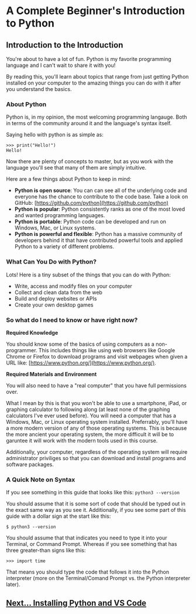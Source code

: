 # A Complete Beginner's Introduction to Python

## Introduction to the Introduction

You're about to have a lot of fun. Python is my favorite programming language and I can't wait to share it with you!

By reading this, you'll learn about topics that range from just getting Python installed on your computer to the amazing things you can do with it after you understand the basics.

### About Python

Python is, in my opinion, the most welcoming programming langauge. Both in terms of the community around it and the language's syntax itself. 

Saying hello with python is as simple as:

```
>>> print("Hello!")
Hello!
```

Now there are plenty of concepts to master, but as you work with the language you'll see that many of them are simply intuitive.

Here are a few things about Python to keep in mind:

- **Python is open source**: You can can see all of the underlying code and everyone has the chance to contribute to the code base. Take a look on GitHub: [https://github.com/python](https://github.com/python)
- **Python is popular**: Python consistently ranks as one of the most loved and wanted programming languages.
- **Python is portable**: Python code can be developed and run on Windows, Mac, or Linux systems.
- **Python is powerful and flexible**: Python has a massive community of developers behind it that have contributed powerful tools and applied Python to a variety of different problems.

### What Can You Do with Python?

Lots! Here is a tiny subset of the things that you can do with Python:

  - Write, access and modify files on your computer
  - Collect and clean data from the web
  - Build and deploy websites or APIs
  - Create your own desktop games

### So what do I need to know or have right now?

**Required Knowledge** 

You should know some of the basics of using computers as a non-programmer. This includes things like using web browsers like Google Chrome or Firefox to download programs and visit webpages when given a URL like: [https://www.python.org/](https://www.python.org/).

**Required Materials and Environment**

You will also need to have a "real computer" that you have full permissions over. 

What I mean by this is that you won't be able to use a smartphone, iPad, or graphing calculator to following along (at least none of the graphing calculators I've ever used before). You will need a computer that has a Windows, Mac, or Linux operating system installed. Preferrably, you'll have a more modern version of any of those operating systems. This is because the more ancient your operating system, the more difficult it will be to garuntee it will work with the modern tools used in this course.

Additionally, your computer, regardless of the operating system will require administrator priviliges so that you can download and install programs and software packages.  

### A Quick Note on Syntax

If you see something in this guide that looks like this: `python3 --version`

You should assume that it is some sort of code that should be typed out in the exact same way as you see it. Additionally, if you see some part of this guide with a dollar sign at the start like this: 

`$ python3 --version`

You should assume that that indicates you need to type it into your Terminal, or Command Prompt. Whereas if you see something that has three greater-than signs like this:

`>>> import time`

That means you should type the code that follows it into the Python interpreter (more on the Terminal/Comand Prompt vs. the Python interpreter later).

## [Next... Installing Python and VS Code](installing-python-and-vscode.md)